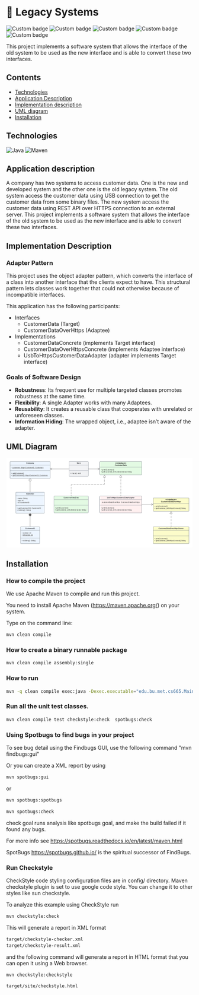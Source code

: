 # :electric_plug: Legacy Systems

![Custom badge](https://img.shields.io/badge/repo%20size-136%20KB-blue)
![Custom badge](https://img.shields.io/badge/build-passing-brightgreen)
![Custom badge](https://img.shields.io/badge/build%20tool-maven-brightgreen)
![Custom badge](https://img.shields.io/badge/code%20analysis%20tools-spotbugs,%20checkstyle-orange)
![Custom badge](https://img.shields.io/badge/test%20framework-JUnit-blue)

This project implements a software system that allows the interface of the old system to be used as the new
interface and is able to convert these two interfaces.

## Contents

- [Technologies](#technologies)
- [Application Description](#application-description)
- [Implementation description](#implementation-description)
- [UML diagram](#uml-diagram)
- [Installation](#pinstallation)


## Technologies

![Java](https://img.shields.io/badge/java-%23ED8B00.svg?style=for-the-badge&logo=java&logoColor=white)
![Maven](	https://img.shields.io/badge/apache_maven-C71A36?style=for-the-badge&logo=apachemaven&logoColor=white)

## Application description

A company has two systems to access customer data.
One is the new and developed system and the other one is the old legacy system.
The old system access the customer data using USB connection to get the customer data from some binary files.
The new system access the customer data using REST API over HTTPS connection to an external server.
This project implements a software system that allows the interface of the old system to be used as the new
interface and is able to convert these two interfaces.


## Implementation Description

### Adapter Pattern

This project uses the object adapter pattern, which
converts the interface of a class into another interface that the clients expect to have.
This structural pattern lets classes work together that could not otherwise because of incompatible interfaces.

This application has the following participants:
- Interfaces
    - CustomerData (Target)
    - CustomerDataOverHttps (Adaptee)
- Implementations
    - CustomerDataConcrete (implements Target interface)
    - CustomerDataOverHttpsConcrete (implements Adaptee interface)
    - UsbToHttpsCustomerDataAdapter (adapter implements Target interface)


### Goals of Software Design

- **Robustness**: Its frequent use for multiple targeted classes promotes robustness at the same time.
- **Flexibility**: A single Adapter works with many Adaptees.
- **Reusability**: It creates a reusable class that cooperates with unrelated or unforeseen classes.
- **Information Hiding**: The wrapped object, i.e., adaptee isn’t aware of the adapter.

## UML Diagram

![](UML_Diagram.png)

## Installation

### How to compile the project

We use Apache Maven to compile and run this project.

You need to install Apache Maven (https://maven.apache.org/)  on your system.

Type on the command line:

```bash
mvn clean compile
```

### How to create a binary runnable package

```bash
mvn clean compile assembly:single
```

### How to run

```bash
mvn -q clean compile exec:java -Dexec.executable="edu.bu.met.cs665.Main" 
```

### Run all the unit test classes.

```bash
mvn clean compile test checkstyle:check  spotbugs:check
```

### Using Spotbugs to find bugs in your project

To see bug detail using the Findbugs GUI, use the following command "mvn findbugs:gui"

Or you can create a XML report by using

```bash
mvn spotbugs:gui 
```

or

```bash
mvn spotbugs:spotbugs
```

```bash
mvn spotbugs:check 
```

check goal runs analysis like spotbugs goal, and make the build failed if it found any bugs.

For more info see
https://spotbugs.readthedocs.io/en/latest/maven.html

SpotBugs https://spotbugs.github.io/ is the spiritual successor of FindBugs.

### Run Checkstyle

CheckStyle code styling configuration files are in config/ directory. Maven checkstyle plugin is set to use google code
style. You can change it to other styles like sun checkstyle.

To analyze this example using CheckStyle run

```bash
mvn checkstyle:check
```

This will generate a report in XML format

```bash
target/checkstyle-checker.xml
target/checkstyle-result.xml
```

and the following command will generate a report in HTML format that you can open it using a Web browser.

```bash
mvn checkstyle:checkstyle
```

```bash
target/site/checkstyle.html
```



